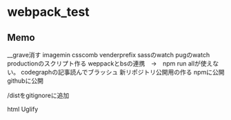 # webpack_test

## Memo

__grave消す
imagemin
csscomb
venderprefix
sassのwatch
pugのwatch
productionのスクリプト作る
weppackとbsの連携　→　npm run allが使えない。
codegraphの記事読んでブラッシュ
新リポジトリ公開用の作る
npmに公開
githubに公開

/distをgitignoreに追加

html Uglify
